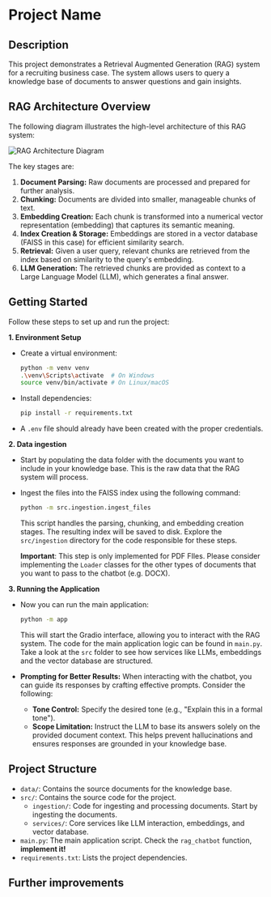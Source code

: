 # Project Name

## Description

This project demonstrates a Retrieval Augmented Generation (RAG) system for a recruiting business case. The system allows users to query a knowledge base of documents to answer questions and gain insights.

## RAG Architecture Overview

The following diagram illustrates the high-level architecture of this RAG system:

![RAG Architecture Diagram](./img/rag_architecture.png)

The key stages are:

1. **Document Parsing:** Raw documents are processed and prepared for further analysis.
2. **Chunking:** Documents are divided into smaller, manageable chunks of text.
3. **Embedding Creation:**  Each chunk is transformed into a numerical vector representation (embedding) that captures its semantic meaning.
4. **Index Creation & Storage:** Embeddings are stored in a vector database (FAISS in this case) for efficient similarity search.
5. **Retrieval:**  Given a user query, relevant chunks are retrieved from the index based on similarity to the query's embedding.
6. **LLM Generation:** The retrieved chunks are provided as context to a Large Language Model (LLM), which generates a final answer.


## Getting Started

Follow these steps to set up and run the project:

**1. Environment Setup**

* Create a virtual environment:
  ```bash
  python -m venv venv
  .\venv\Scripts\activate  # On Windows
  source venv/bin/activate # On Linux/macOS

* Install dependencies:
    ```bash
    pip install -r requirements.txt
    ```

* A `.env` file should already have been created with the proper credentials.


**2. Data ingestion** 

* Start by populating the data folder with the documents you want to include in your knowledge base. This is the raw data that the RAG system will process.

* Ingest the files into the FAISS index using the following command:
    ```bash
    python -m src.ingestion.ingest_files
    ```
  This script handles the parsing, chunking, and embedding creation stages.  The resulting index will be saved to disk. Explore the `src/ingestion` directory for the code responsible for these steps.
  
  **Important**: This step is only implemented for PDF FIles. Please consider implementing the `Loader` classes for the other types of documents that you want to pass to the chatbot (e.g. DOCX).


**3. Running the Application**

* Now you can run the main application:
    ```bash
    python -m app
    ```
  This will start the Gradio interface, allowing you to interact with the RAG system.  The code for the main application logic can be found in `main.py`. Take a look at the `src` folder to see how services like LLMs, embeddings and the vector database are structured.

* **Prompting for Better Results:** When interacting with the chatbot, you can guide its responses by crafting effective prompts. Consider the following:
    * **Tone Control:**  Specify the desired tone (e.g., "Explain this in a formal tone").
    * **Scope Limitation:** Instruct the LLM to base its answers solely on the provided document context. This helps prevent hallucinations and ensures responses are grounded in your knowledge base.

## Project Structure

* `data/`: Contains the source documents for the knowledge base.
* `src/`:  Contains the source code for the project.
    * `ingestion/`: Code for ingesting and processing documents. Start by ingesting the documents.
    * `services/`: Core services like LLM interaction, embeddings, and vector database.
* `main.py`: The main application script. Check the `rag_chatbot` function, **implement it!**
* `requirements.txt`:  Lists the project dependencies.


## Further improvements
